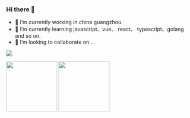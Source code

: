 ### Hi there 👋

- 🔭 I’m currently working in china guangzhou.
- 🌱 I’m currently learning javascript、vue、 react、 typescript、golang and so on.
- 👯 I’m looking to collaborate on ...


![](https://komarev.com/ghpvc/?username=zxpsuper&color=ff69b4&label=PV+Since+2020-10-18)

<img align="" height="137px" src="https://github-readme-stats.vercel.app/api?username=zxpsuper&hide_border=true&show_icons=true&include_all_commits=true&line_height=21&bg_color=0,EC6C6C,FFD479,FFFC79,73FA79&theme=graywhite&locale=en" />
<img align="" height="137px" src="https://github-readme-stats.vercel.app/api/top-langs/?username=zxpsuper&hide_title=true&hide_border=true&layout=compact&bg_color=0,73FA79,73FDFF,D783FF&theme=graywhite&locale=en" />

